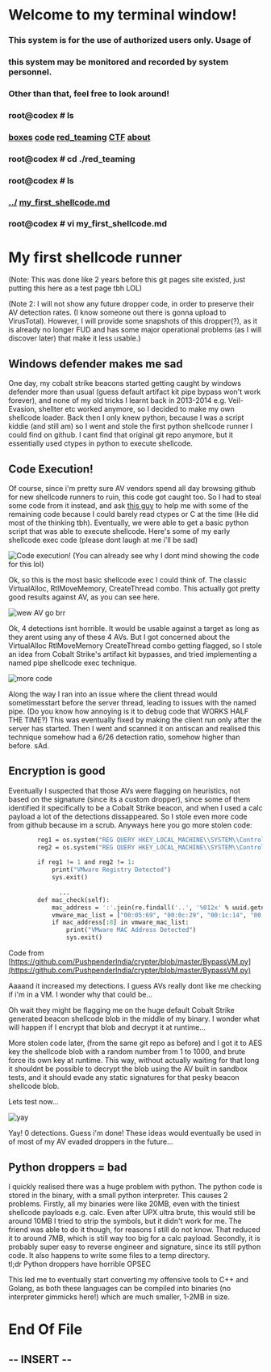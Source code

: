 # Welcome to my terminal window!                                                               
###  This system is for the use of authorized users only.  Usage of   
###  this system may be monitored and recorded by system personnel.                                                                   
###           Other than that, feel free to look around!  
### root@codex # ls
### [boxes](./boxes.md) [code](./code.md) [red_teaming](./red_teaming.md) [CTF](./ctf.md) [about](./about.md)
### root@codex # cd ./red_teaming
### root@codex # ls
### [../](../) [my_first_shellcode.md](red_teaming/my_first_shellcode.md)
### root@codex # vi my_first_shellcode.md


# My first shellcode runner
(Note: This was done like 2 years before this git pages site existed, just putting this here as a test page tbh LOL)

(Note 2: I will not show any future dropper code, in order to preserve their AV detection rates. (I know someone out there is gonna upload to VirusTotal). However, I will provide
some snapshots of this dropper(?), as it is already no longer FUD and has some major operational problems (as I will discover later) that make it less usable.)

## Windows defender makes me sad
One day, my cobalt strike beacons started getting caught by windows defender more than usual (guess default artifact kit pipe bypass won't work forever), and none of my old 
tricks I learnt back in 2013-2014 e.g. Veil-Evasion, shellter etc worked anymore, so I decided to make my own shellcode loader. Back then I only knew python, because I was
a script kiddie (and still am) so I went and stole the first python shellcode runner I could find on github. I cant find that original git repo anymore, but it essentially 
used ctypes in python to execute shellcode. 

## Code Execution!
Of course, since i'm pretty sure AV vendors spend all day browsing github for new shellcode runners to ruin, this code got caught too. So I had to steal some code from it
instead, and ask [this guy](https://medium.com/@jonoans) to help me with some of the remaining code because I could barely read ctypes or C at the time (He did most of the thinking tbh). Eventually, we were able to get a basic python script that was able to execute shellcode. Here's some of my early shellcode exec code (please dont laugh at me i'll be sad)

![Code execution!](./my_first_shellcode_img/image.png)
(You can already see why I dont mind showing the code for this lol)

Ok, so this is the most basic shellcode exec I could think of. The classic VirtualAlloc, RtlMoveMemory, CreateThread combo. This actually got pretty good results against
AV, as you can see here.

![wew AV go brr](./my_first_shellcode_img/image2.png)

Ok, 4 detections isnt horrible. It would be usable against a target as long as they arent using any of these 4 AVs. But I got concerned about the VirtualAlloc RtlMoveMemory
CreateThread combo getting flagged, so I stole an idea from Cobalt Strike's artifact kit bypasses, and tried implementing a named pipe shellcode exec technique.

![more code](./my_first_shellcode_img/image3.png)

Along the way I ran into an issue where the client thread would sometimesstart before the server thread, leading to issues with the named pipe. (Do you know how annoying is it to debug code that WORKS HALF THE TIME?) This was eventually fixed by making the client run only after the server has started. Then I went and scanned it on antiscan and realised this technique somehow had a 6/26 detection ratio, somehow higher than before. sAd.

## Encryption is good
Eventually I suspected that those AVs were flagging on heuristics, not based on the signature (since its a custom dropper), since some of them identified it specifically
to be a Cobalt Strike beacon, and when I used a calc payload a lot of the detections dissappeared. So I stole even more code from github because im a scrub.
Anyways here you go more stolen code:

```    def registry_check(self):  
        reg1 = os.system("REG QUERY HKEY_LOCAL_MACHINE\\SYSTEM\\ControlSet001\\Control\\Class\\{4D36E968-E325-11CE-BFC1-08002BE10318}\\0000\\DriverDesc 2> nul")
        reg2 = os.system("REG QUERY HKEY_LOCAL_MACHINE\\SYSTEM\\ControlSet001\\Control\\Class\\{4D36E968-E325-11CE-BFC1-08002BE10318}\\0000\\ProviderName 2> nul")       
        
        if reg1 != 1 and reg2 != 1:    
            print("VMware Registry Detected")
            sys.exit()  
              
              ...
        def mac_check(self):
            mac_address = ':'.join(re.findall('..', '%012x' % uuid.getnode()))
            vmware_mac_list = ["00:05:69", "00:0c:29", "00:1c:14", "00:50:56"]
            if mac_address[:8] in vmware_mac_list:
                print("VMware MAC Address Detected")
                sys.exit()
```
Code from [https://github.com/PushpenderIndia/crypter/blob/master/BypassVM.py](https://github.com/PushpenderIndia/crypter/blob/master/BypassVM.py)

Aaaand it increased my detections. I guess AVs really dont like me checking if i'm in a VM. I wonder why that could be...

Oh wait they might be flagging me on the huge default Cobalt Strike generated beacon shellcode blob in the middle of my binary. I wonder what will happen if I encrypt that
blob and decrypt it at runtime...

More stolen code later, (from the same git repo as before) and I got it to AES key the shellcode blob with a random number from 1 to 1000, and brute force its own key
at runtime. This way, without actually waiting for that long it shouldnt be possible to decrypt the blob using the AV built in sandbox tests, and it should evade any
static signatures for that pesky beacon shellcode blob.

Lets test now...

![yay](./my_first_shellcode_img/image4.png)

Yay! 0 detections. Guess i'm done!
These ideas would eventually be used in of most of my AV evaded droppers in the future...

## Python droppers = bad
I quickly realised there was a huge problem with python. The python code is stored in the binary, with a small python interpreter. This causes 2 problems. Firstly, all
my binaries were like 20MB, even with the tiniest shellcode payloads e.g. calc. Even after UPX ultra brute, this would still be around 10MB I tried to strip the symbols, but it didn't work for me. The friend was able to do it though, for reasons I still do not know. That reduced it to around 7MB, which is still way too big for a calc payload. 
Secondly, it is probably super easy to reverse engineer and signature, since its still python code. It also happens to write some files to a temp directory.  
tl;dr Python droppers have horrible OPSEC

This led me to eventually start converting my offensive tools to C++ and Golang, as both these languages can be compiled into binaries (no interpreter gimmicks here!) which
are much smaller, 1-2MB in size.




# End Of File
## -- INSERT --
